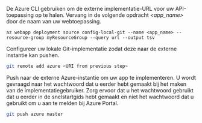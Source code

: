 De Azure CLI gebruiken om de externe implementatie-URL voor uw API-toepassing op te halen. Vervang in de volgende opdracht *\<app_name>* door de naam van uw webtoepassing.

```azurecli-interactive
az webapp deployment source config-local-git --name <app_name> --resource-group myResourceGroup --query url --output tsv
```

Configureer uw lokale Git-implementatie zodat deze naar de externe instantie kan pushen.

```bash
git remote add azure <URI from previous step>
```

Push naar de externe Azure-instantie om uw app te implementeren. U wordt gevraagd naar het wachtwoord dat u eerder hebt gemaakt bij het maken van de implementatiegebruiker. Zorg ervoor dat u het wachtwoord gebruikt dat u eerder in de snelstartgids hebt gemaakt en niet het wachtwoord dat u gebruikt om u aan te melden bij Azure Portal.

```bash
git push azure master
```
